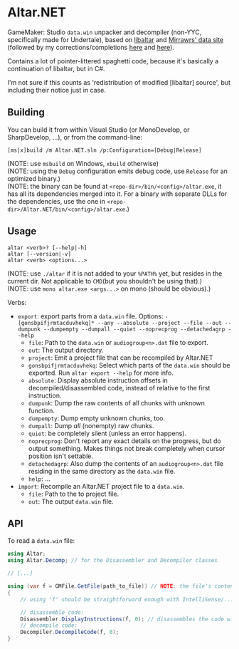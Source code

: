 Altar.NET
======================

GameMaker: Studio `data.win` unpacker and decompiler (non-YYC, specifically made for Undertale), based on [libaltar](https://github.com/kvanberendonck/libaltar) and [Mirrawrs' data site](https://pcy.ulyssis.be/undertale/) (followed by my corrections/completions [here](https://gitlab.com/snippets/14944) and [here](https://gitlab.com/snippets/14943)).

Contains a lot of pointer-littered spaghetti code, because it's basically a continuation of libaltar, but in C#.

I'm not sure if this counts as 'redistribution of modified [libaltar] source', but including their notice just in case.

## Building

You can build it from within Visual Studio (or MonoDevelop, or SharpDevelop, ...), or from the command-line:

```
[ms|x]build /m Altar.NET.sln /p:Configuration=[Debug|Release]
```

(NOTE: use `msbuild` on Windows, `xbuild` otherwise)    
(NOTE: using the `Debug` configuration emits debug code, use `Release` for an optimized binary.)    
(NOTE: the binary can be found at `<repo-dir>/bin/<config>/altar.exe`, it has all its dependencies merged into it. For a binary with separate DLLs for the dependencies, use the one in `<repo-dir>/Altar.NET/bin/<config>/altar.exe`.)

## Usage

```
altar <verb>? [--help|-h]
altar [--version|-v]
altar <verb> <options...>
```

(NOTE: use `./altar` if it is not added to your `%PATH%` yet, but resides in the current dir. Not applicable to `CMD`(but you shouldn't be using that).)    
(NOTE: use `mono altar.exe <args...>` on mono (should be obvious).)

Verbs:
* `export`: export parts from a `data.win` file. Options: `-[gonsbpifjrmtacduvhekq]* --any --absolute --project --file --out --dumpunk --dumpempty --dumpall --quiet --noprecprog --detachedagrp --help`
  * `file`: Path to the `data.win` or `audiogroup<n>.dat` file to export.
  * `out`: The output directory.
  * `project`: Emit a project file that can be recompiled by Altar.NET
  * `gonsbpifjrmtacduvhekq`: Select which parts of the `data.win` should be exported. Run `altar export --help` for more info.
  * `absolute`: Display absolute instruction offsets in decompiled/disassembled code, instead of relative to the first instruction.
  * `dumpunk`: Dump the raw contents of all chunks with unknown function.
  * `dumpempty`: Dump empty unknown chunks, too.
  * `dumpall`: Dump *all* (nonempty) raw chunks.
  * `quiet`: be completely silent (unless an error happens).
  * `noprecprog`: Don't report any exact details on the progress, but do output something. Makes things not break completely when cursor position isn't settable.
  * `detachedagrp`: Also dump the contents of an `audiogroup<n>.dat` file residing in the same directory as the `data.win` file.
  * `help`: ...
* `import`: Recompile an Altar.NET project file to a `data.win`.
  * `file`: Path to the to project file.
  * `out`: The output `data.win` file.

## API

To read a `data.win` file:
```csharp
using Altar;
using Altar.Decomp; // for the Disassembler and Decompiler classes

// [...]

using (var f = GMFile.GetFile(path_to_file)) // NOTE: the file's content (as a byte array) can be passed instead
{
    // using 'f' should be straightforward enough with IntelliSense/...

    // disassemble code:
    Disassembler.DisplayInstructions(f, 0); // disassembles the code with ID=0
    // decompile code:
    Decompiler.DecompileCode(f, 0);
}
```
